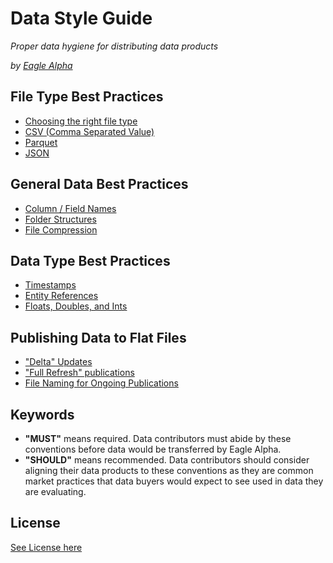 # Data Style Guide
_Proper data hygiene for distributing data products_

_by [Eagle Alpha](https://eaglealpha.com)_

## File Type Best Practices

- [Choosing the right file type](file_types/choosing_the_right_file_type.md)
- [CSV (Comma Separated Value)](file_types/csv.md)
- [Parquet](file_types/parquet.md)
- [JSON](file_types/json.md)

## General Data Best Practices

- [Column / Field Names](general/column_names.md)
- [Folder Structures](general/folder_structures.md)
- [File Compression](general/compression.md)

## Data Type Best Practices

- [Timestamps](data_types/timestamps.md)
- [Entity References](data_types/entity_references.md)
- [Floats, Doubles, and Ints](data_types/numeric.md)

## Publishing Data to Flat Files

- ["Delta" Updates](publishing/deltas.md)
- ["Full Refresh" publications](publishing/full_refresh.md)
- [File Naming for Ongoing Publications](publishing/naming_files.md)



## Keywords

- __"MUST"__ means required. Data contributors must abide by these conventions before data would be transferred by Eagle Alpha.
- __"SHOULD"__ means recommended. Data contributors should consider aligning their data products to these conventions as they are common market practices that data buyers would expect to see used in data they are evaluating.

## License
[See License here](LICENSE)
